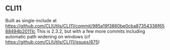CLI11
------

Built as single-include at https://github.com/CLIUtils/CLI11/commit/985a19f3860be0cba87354336f6588494b20111c
This is 2.3.2, but with a few more commits including automatic path widening on windows (cf https://github.com/CLIUtils/CLI11/issues/875)
